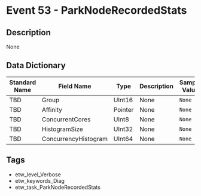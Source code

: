 # Event 53 - ParkNodeRecordedStats

## Description
None

## Data Dictionary
|Standard Name|Field Name|Type|Description|Sample Value|
|---|---|---|---|---|
|TBD|Group|UInt16|None|`None`|
|TBD|Affinity|Pointer|None|`None`|
|TBD|ConcurrentCores|UInt8|None|`None`|
|TBD|HistogramSize|UInt32|None|`None`|
|TBD|ConcurrencyHistogram|UInt64|None|`None`|

## Tags
* etw_level_Verbose
* etw_keywords_Diag
* etw_task_ParkNodeRecordedStats